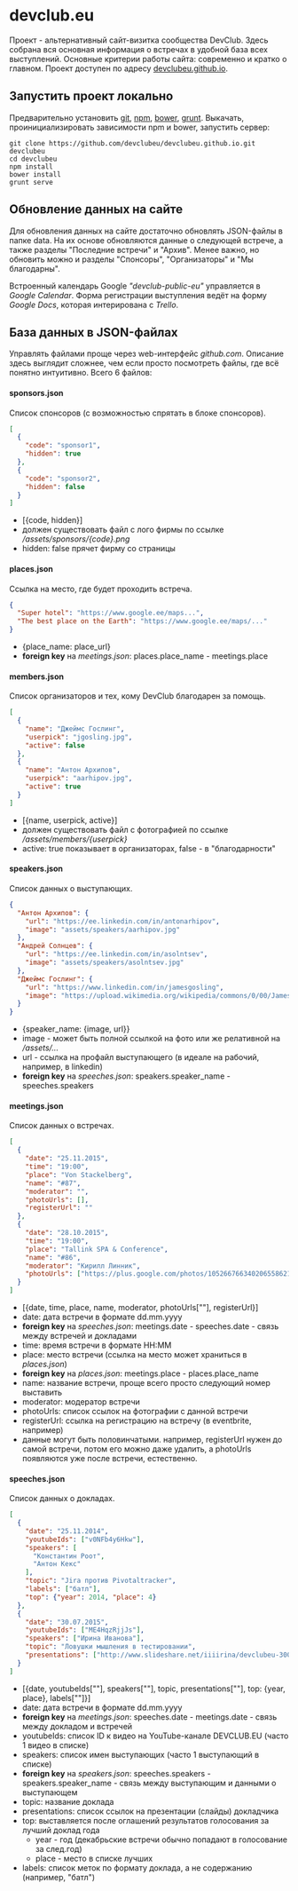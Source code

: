 # devclub.eu

Проект - альтернативный сайт-визитка сообщества DevClub. Здесь собрана вся основная информация о встречах в удобной база всех выступлений. Основные критерии работы сайта: современно и кратко о главном. Проект доступен по адресу [devclubeu.github.io](http://devclubeu.github.io).

## Запустить проект локально

Предварительно установить [git], [npm], [bower], [grunt].
Выкачать, проинициализировать зависимости npm и bower, запустить сервер:
```
git clone https://github.com/devclubeu/devclubeu.github.io.git devclubeu
cd devclubeu
npm install
bower install
grunt serve
```

## Обновление данных на сайте

Для обновления данных на сайте достаточно обновлять JSON-файлы в папке data. На их основе обновляются данные о следующей встрече, а также разделы "Последние встречи" и "Архив". Менее важно, но обновить можно и разделы "Спонсоры", "Организаторы" и "Мы благодарны".

Встроенный календарь Google *"devclub-public-eu"* управляется в *Google Calendar*.
Форма регистрации выступления ведёт на форму *Google Docs*, которая интерирована с *Trello*.

## База данных в JSON-файлах

Управлять файлами проще через web-интерфейс *github.com*. Описание здесь выглядит сложнее, чем если просто посмотреть файлы, где всё понятно интуитивно. Всего 6 файлов:

#### sponsors.json
Cписок спонсоров (с возможностью спрятать в блоке спонсоров).
```json
[
  {
    "code": "sponsor1",
    "hidden": true
  },
  {
    "code": "sponsor2",
    "hidden": false
  }
]
```
* [{code, hidden}]
* должен существовать файл с лого фирмы по ссылке */assets/sponsors/{code}.png*
* hidden: false прячет фирму со страницы

#### places.json
Ссылка на место, где будет проходить встреча.
```json
{
  "Super hotel": "https://www.google.ee/maps...",
  "The best place on the Earth": "https://www.google.ee/maps/..."
}
```
* {place_name: place_url}
* **foreign key** на *meetings.json*: places.place_name - meetings.place

#### members.json
Список организаторов и тех, кому DevClub благодарен за помощь.
```json
[
  {
    "name": "Джеймс Гослинг",
    "userpick": "jgosling.jpg",
    "active": false
  },
  {
    "name": "Антон Архипов",
    "userpick": "aarhipov.jpg",
    "active": true
  }
]
```
* [{name, userpick, active}]
* должен существовать файл с фотографией по ссылке */assets/members/{userpick}*
* active: true показывает в организаторах, false - в "благодарности"

#### speakers.json
Список данных о выступающих.
```json
{
  "Антон Архипов": {
    "url": "https://ee.linkedin.com/in/antonarhipov",
    "image": "assets/speakers/aarhipov.jpg"
  },
  "Андрей Солнцев": {
    "url": "https://ee.linkedin.com/in/asolntsev",
    "image": "assets/speakers/asolntsev.jpg"
  },
  "Джеймс Гослинг": {
    "url": "https://www.linkedin.com/in/jamesgosling",
    "image": "https://upload.wikimedia.org/wikipedia/commons/0/00/James_Gosling_2005.jpg"
  }
}
```
* {speaker_name: {image, url}}
* image - может быть полной ссылкой на фото или же релативной на */assets/...*
* url - ссылка на профайл выступающего (в идеале на рабочий, например, в linkedin)
* **foreign key** на *speeches.json*: speakers.speaker_name - speeches.speakers

#### meetings.json
Список данных о встречах.
```json
[
  {
    "date": "25.11.2015",
    "time": "19:00",
    "place": "Von Stackelberg",
    "name": "#87",
    "moderator": "",
    "photoUrls": [],
    "registerUrl": ""
  },
  {
    "date": "28.10.2015",
    "time": "19:00",
    "place": "Tallink SPA & Conference",
    "name": "#86",
    "moderator": "Кирилл Линник",
    "photoUrls": ["https://plus.google.com/photos/105266766340206558621/albums/6210823207533670865"]
  }
]
```
* [{date, time, place, name, moderator, photoUrls[""], registerUrl}]
* date: дата встречи в формате dd.mm.yyyy
* **foreign key** на *speeches.json*: meetings.date - speeches.date - связь между встречей и докладами
* time: время встречи в формате HH:MM
* place: место встречи (ссылка на место может храниться в *places.json*)
* **foreign key** на *places.json*: meetings.place - places.place_name
* name: название встречи, проще всего просто следующий номер выставить
* moderator: модератор встречи
* photoUrls: список ссылок на фотографии с данной встречи
* registerUrl: ссылка на регистрацию на встречу (в eventbrite, например)
* данные могут быть половинчатыми. например, registerUrl нужен до самой встречи, потом его можно даже удалить, а photoUrls появляются уже после встречи, естественно.

#### speeches.json
Список данных о докладах.
```json
[
  {
    "date": "25.11.2014",
    "youtubeIds": ["v0NFb4y6Hkw"],
    "speakers": [
      "Константин Роот",
      "Антон Кекс"
    ],
    "topic": "Jira против Pivotaltracker",
    "labels": ["батл"],
    "top": {"year": 2014, "place": 4}
  },
  {
    "date": "30.07.2015",
    "youtubeIds": ["ME4HqzRjjJs"],
    "speakers": ["Ирина Иванова"],
    "topic": "Ловушки мышления в тестировании",
    "presentations": ["http://www.slideshare.net/iiiirina/devclubeu-30072015"]
  }
]
```
* [{date, youtubeIds[""], speakers[""], topic, presentations[""], top: {year, place}, labels[""]}]
* date: дата встречи в формате dd.mm.yyyy
* **foreign key** на *meetings.json*: speeches.date - meetings.date - связь между докладом и встречей
* youtubeIds: список ID к видео на YouTube-канале DEVCLUB.EU (часто 1 видео в списке)
* speakers: список имен выступающих (часто 1 выступающий в списке)
* **foreign key** на *speakers.json*: speeches.speakers - speakers.speaker_name - связь между выступающим и данными о выступающем
* topic: название доклада
* presentations: список ссылок на презентации (слайды) докладчика
* top: выставляется после оглашений результатов голосования за лучший доклад года
  * year - год (декабрьские встречи обычно попадают в голосование за след.год)
  * place - место в списке лучших
* labels: список меток по формату доклада, а не содержанию (например, "батл")

[git]: http://git-scm.com/
[bower]: http://bower.io
[npm]: https://www.npmjs.org/
[grunt]: http://gruntjs.com/
